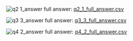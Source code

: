 ![q2 1_answer](https://user-images.githubusercontent.com/23657190/218304371-e49eeb30-18b4-432b-819b-70da30627fa7.PNG)
full answer:
[q2_1_full_answer.csv](https://github.com/SergeyAseev/clickhouse_starschema/files/10715792/q2_1_full_answer.csv)

![q3 3_answer](https://user-images.githubusercontent.com/23657190/218304373-a0d9a564-43ee-48b1-a24b-c87950a7a306.PNG)
full answer:
[q3_3_full_answer.csv](https://github.com/SergeyAseev/clickhouse_starschema/files/10715794/q3_3_full_answer.csv)

![q4 2_answer](https://user-images.githubusercontent.com/23657190/218304374-41c46305-ec48-487d-a55c-f701b5752951.PNG)
full answer:
[q4_2_full_answer.csv](https://github.com/SergeyAseev/clickhouse_starschema/files/10715795/q4_2_full_answer.csv)
